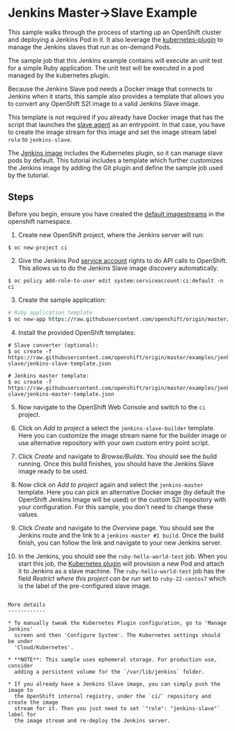 Jenkins Master->Slave Example
=============================
This sample walks through the process of starting up an OpenShift cluster and deploying a Jenkins Pod in it.
It also leverage the [kubernetes-plugin](https://wiki.jenkins-ci.org/display/JENKINS/Kubernetes+Plugin) to manage
the Jenkins slaves that run as on-demand Pods.

The sample job that this Jenkins example contains will execute an unit test for
a simple Ruby application. The unit test will be executed in a pod managed by
the kubernetes plugin.

Because the Jenkins Slave pod needs a Docker image that connects to Jenkins
when it starts, this sample also provides a template that allows you to convert
any OpenShift S2I image to a valid Jenkins Slave image.

This template is not required if you already have Docker image that has the
script that launches the [slave
agent](https://wiki.jenkins-ci.org/display/JENKINS/Distributed+builds#Distributedbuilds-Launchslaveagentheadlessly)
as an entrypoint. In that case, you have to create the image stream for this
image and set the image stream label `role` to `jenkins-slave`.

The [Jenkins image](https://github.com/openshift/jenkins) includes the
Kubernetes plugin, so it can manage slave pods by default. This tutorial
includes a template which further customizes the Jenkins image by adding the Git
plugin and define the sample job used by the tutorial.

Steps
------
Before you begin, ensure you have created the [default imagestreams](https://docs.openshift.org/latest/install_config/imagestreams_templates.html#creating-image-streams-for-openshift-images) in the openshift namespace.

1. Create new OpenShift project, where the Jenkins server will run:
  ```
  $ oc new-project ci
  ```

2. Give the Jenkins Pod [service account](https://docs.openshift.com/enterprise/latest/admin_guide/service_accounts.html)
   rights to do API calls to OpenShift.  This allows us to do the Jenkins Slave
   image discovery automatically.
  ```
  $ oc policy add-role-to-user edit system:serviceaccount:ci:default -n ci
  ```

3. Create the sample application:
  ```bash
  # Ruby application template
  $ oc new-app https://raw.githubusercontent.com/openshift/origin/master/examples/jenkins/application-template.json
  ```
  
4. Install the provided OpenShift templates:
  ```
  # Slave converter (optional):
  $ oc create -f https://raw.githubusercontent.com/openshift/origin/master/examples/jenkins/master-slave/jenkins-slave-template.json
  
  # Jenkins master template:
  $ oc create -f https://raw.githubusercontent.com/openshift/origin/master/examples/jenkins/master-slave/jenkins-master-template.json
  ```

5. Now navigate to the OpenShift Web Console and switch to the `ci` project.

6. Click on *Add to project* a select the `jenkins-slave-builder` template. Here
   you can customize the image stream name for the builder image or use
   alternative repository with your own custom entry point script.

7. Click *Create* and navigate to *Browse/Builds*. You should see the build
   running. Once this build finishes, you should have the Jenkins Slave image
   ready to be used.

8. Now click on *Add to project* again and select the `jenkins-master` template.
   Here you can pick an alternative Docker image (by default the OpenShift Jenkins
   Image will be used) or the custom S2I repository with your configuration. For this
   sample, you don't need to change these values.

9. Click *Create* and navigate to the *Overview* page. You should see the
   Jenkins route and the link to a `jenkins-master #1 build`. Once the build
   finish, you can follow the link and navigate to your new Jenkins server.

10. In the Jenkins, you should see the `ruby-hello-world-test` job. When you
   start this job, the [Kubernetes plugin](https://wiki.jenkins-ci.org/display/JENKINS/Kubernetes+Plugin)
   will provision a new Pod and attach it to Jenkins as a slave machine. The
   `ruby-hello-world-test` job has the field *Restrict where this project can be
   run* set to `ruby-22-centos7` which is the label of the pre-configured slave
   image.
```

More details
------------

* To manually tweak the Kubernetes Plugin configuration, go to 'Manage Jenkins'
  screen and then 'Configure System'. The Kubernetes settings should be under
  'Cloud/Kubernetes'.

* **NOTE**: This sample uses ephemeral storage. For production use, consider
  adding a persistent volume for the `/var/lib/jenkins` folder.

* If you already have a Jenkins Slave image, you can simply push the image to
  the OpenShift internal registry, under the `ci/` repository and create the image
  stream for it. Then you just need to set `"role": "jenkins-slave"` label for
  the image stream and re-deploy the Jenkins server.
